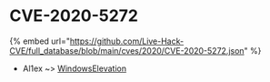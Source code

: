# CVE-2020-5272
{% embed url="https://github.com/Live-Hack-CVE/full_database/blob/main/cves/2020/CVE-2020-5272.json" %}

* Al1ex ~> [WindowsElevation](https://www.alice-snow.ru/2020/database/cve-2020-5272/windowselevation-al1ex)